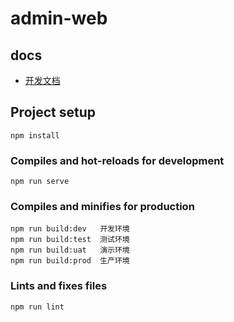 # admin-web

## docs

  * [开发文档](docs/README.md)

## Project setup
```
npm install
```

### Compiles and hot-reloads for development
```
npm run serve
```

### Compiles and minifies for production
```
npm run build:dev   开发环境
npm run build:test  测试环境
npm run build:uat   演示环境
npm run build:prod  生产环境
```

### Lints and fixes files
```
npm run lint
```
